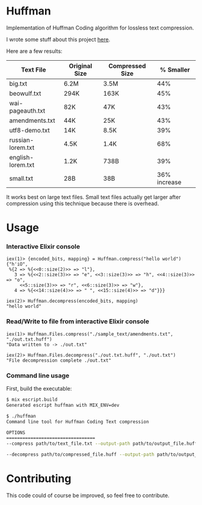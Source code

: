 # Huffman

Implementation of Huffman Coding algorithm for lossless text compression.

I wrote some stuff about this project [here](https://denverpsmith.com/articles/text-compression-with-huffman-coding).

Here are a few results:

| Text File         | Original Size | Compressed Size   | % Smaller    |
| ----------------- | ------------- | ----------------- | ------------ |
| big.txt           | 6.2M          | 3.5M              | 44%          |
| beowulf.txt       | 294K          | 163K              | 45%          |
| wai-pageauth.txt  | 82K           | 47K               | 43%          |
| amendments.txt    | 44K           | 25K               | 43%          |
| utf8-demo.txt     | 14K           | 8.5K              | 39%          |
| russian-lorem.txt | 4.5K          | 1.4K              | 68%          |
| english-lorem.txt | 1.2K          | 738B              | 39%          |
| small.txt         | 28B           | 38B               | 36% increase |

It works best on large text files. Small text files actually get larger after compression using this technique because there is overhead.

# Usage

### Interactive Elixir console
```
iex(1)> {encoded_bits, mapping} = Huffman.compress("hello world")
{"h'iO",
 %{2 => %{<<0::size(2)>> => "l"},
   3 => %{<<2::size(3)>> => "e", <<3::size(3)>> => "h", <<4::size(3)>> => "o",
     <<5::size(3)>> => "r", <<6::size(3)>> => "w"},
   4 => %{<<14::size(4)>> => " ", <<15::size(4)>> => "d"}}}

iex(2)> Huffman.decompress(encoded_bits, mapping)
"hello world"
```

### Read/Write to file from interactive Elixir console
```
iex(1)> Huffman.Files.compress("./sample_text/amendments.txt", "./out.txt.huff")
"Data written to -> ./out.txt"

iex(2)> Huffman.Files.decompress("./out.txt.huff", "./out.txt")
"File decompression complete ./out.txt"
```

### Command line usage

First, build the executable:

```bash
$ mix escript.build
Generated escript huffman with MIX_ENV=dev
```

```bash
$ ./huffman
Command line tool for Huffman Coding Text compression

OPTIONS
=================================
--compress path/to/text_file.txt --output-path path/to/output_file.huff

--decompress path/to/compressed_file.huff --output-path path/to/output_file.txt
```

# Contributing

This code could of course be improved, so feel free to contribute.
